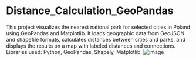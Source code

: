 # Distance_Calculation_GeoPandas
This project visualizes the nearest national park for selected cities in Poland using GeoPandas and Matplotlib. It loads geographic data from GeoJSON and shapefile formats, calculates distances between cities and parks, and displays the results on a map with labeled distances and connections. Libraries used: Python, GeoPandas, Shapely, Matplotlib.
![image](https://github.com/UladzislauP/Distance_Calculation_GeoPandas/assets/92080958/eec01d66-d06e-4023-beea-6c3618bc8f72)

